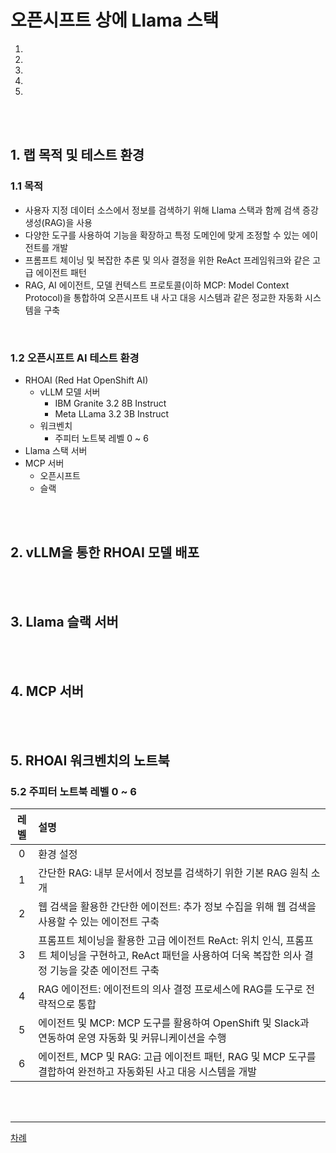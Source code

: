 # 오픈시프트 상에 Llama 스택

1. []()<br>
2. []()<br>
3. []()<br>
4. []()<br>
5. []()<br>

<br>
<br>

## 1. 랩 목적 및 테스트 환경

### 1.1 목적

* 사용자 지정 데이터 소스에서 정보를 검색하기 위해 Llama 스택과 함께 검색 증강 생성(RAG)을 사용
* 다양한 도구를 사용하여 기능을 확장하고 특정 도메인에 맞게 조정할 수 있는 에이전트를 개발
* 프롬프트 체이닝 및 복잡한 추론 및 의사 결정을 위한 ReAct 프레임워크와 같은 고급 에이전트 패턴
* RAG, AI 에이전트, 모델 컨텍스트 프로토콜(이하 MCP: Model Context Protocol)을 통합하여 오픈시프트 내 사고 대응 시스템과 같은 정교한 자동화 시스템을 구축
<br>

### 1.2 오픈시프트 AI 테스트 환경

* RHOAI (Red Hat OpenShift AI)
  + vLLM 모델 서버
    - IBM Granite 3.2 8B Instruct
    - Meta LLama 3.2 3B Instruct
  + 워크벤치
    - 주피터 노트북 레벨 0 ~ 6
* Llama 스택 서버
* MCP 서버
  + 오픈시프트
  + 슬랙
<br>
<br>

## 2. vLLM을 통한 RHOAI 모델 배포


<br>
<br>

## 3. Llama 슬랙 서버

<br>
<br>

## 4. MCP 서버

<br>
<br>

## 5. RHOAI 워크벤치의 노트북


### 5.2 주피터 노트북 레벨 0 ~ 6

|레벨|설명|
|:---:|:---|
|0|환경 설정|
|1|간단한 RAG: 내부 문서에서 정보를 검색하기 위한 기본 RAG 원칙 소개|
|2|웹 검색을 활용한 간단한 에이전트: 추가 정보 수집을 위해 웹 검색을 사용할 수 있는 에이전트 구축|
|3|프롬프트 체이닝을 활용한 고급 에이전트 ReAct: 위치 인식, 프롬프트 체이닝을 구현하고, ReAct 패턴을 사용하여 더욱 복잡한 의사 결정 기능을 갖춘 에이전트 구축|
|4|RAG 에이전트: 에이전트의 의사 결정 프로세스에 RAG를 도구로 전략적으로 통합|
|5|에이전트 및 MCP: MCP 도구를 활용하여 OpenShift 및 Slack과 연동하여 운영 자동화 및 커뮤니케이션을 수행|
|6|에이전트, MCP 및 RAG: 고급 에이전트 패턴, RAG 및 MCP 도구를 결합하여 완전하고 자동화된 사고 대응 시스템을 개발|


<br>
<br>

------
[차례](../README.md)